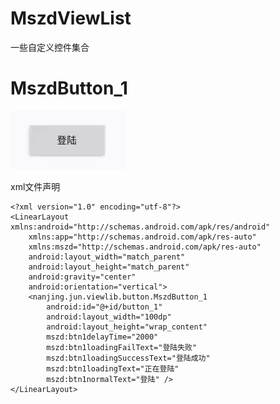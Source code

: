 # MszdViewList
一些自定义控件集合

# MszdButton_1
![MszdButton_1](https://github.com/wlj644920158/MszdViewList/blob/master/screenshots/ezgif-1-beeb011ae3.gif)

xml文件声明
```
<?xml version="1.0" encoding="utf-8"?>
<LinearLayout xmlns:android="http://schemas.android.com/apk/res/android"
    xmlns:app="http://schemas.android.com/apk/res-auto"
    xmlns:mszd="http://schemas.android.com/apk/res-auto"
    android:layout_width="match_parent"
    android:layout_height="match_parent"
    android:gravity="center"
    android:orientation="vertical">
    <nanjing.jun.viewlib.button.MszdButton_1
        android:id="@+id/button_1"
        android:layout_width="100dp"
        android:layout_height="wrap_content"
        mszd:btn1delayTime="2000"
        mszd:btn1loadingFailText="登陆失败"
        mszd:btn1loadingSuccessText="登陆成功"
        mszd:btn1loadingText="正在登陆"
        mszd:btn1normalText="登陆" />
</LinearLayout>
```
